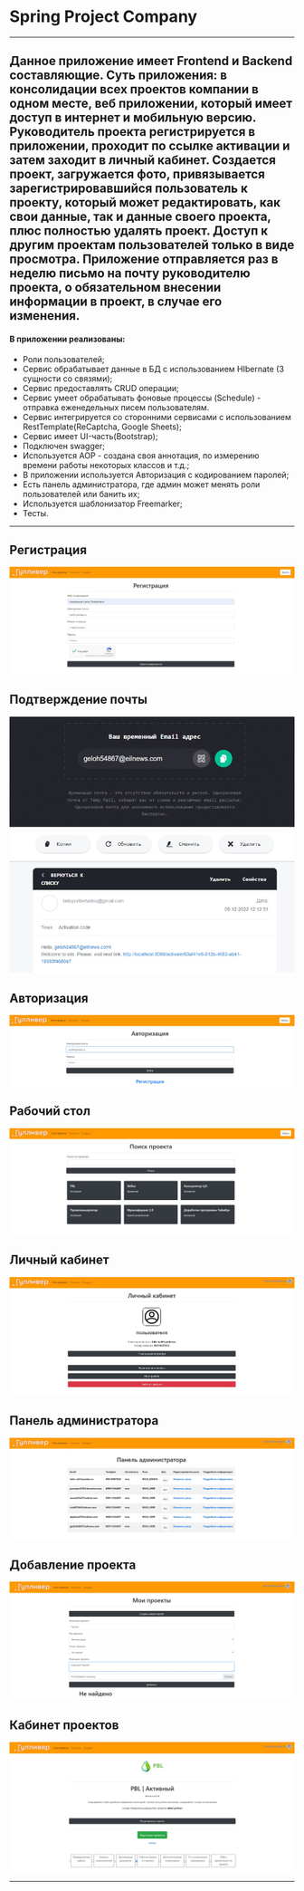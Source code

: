 # Spring Project Company

---
Данное приложение имеет **Frontend** и **Backend** составляющие. Суть приложения: в **консолидации всех проектов** компании 
в одном месте, веб приложении, который имеет доступ в интернет и мобильную версию. 
Руководитель проекта регистрируется в приложении, проходит по ссылке активации и затем заходит в личный кабинет. 
Создается проект, загружается фото, привязывается зарегистрировавшийся пользователь к проекту, который может редактировать, 
как свои данные, так и данные своего проекта, плюс полностью удалять проект. Доступ к другим проектам пользователей только в виде просмотра.
Приложение отправляется раз в неделю письмо на почту руководителю проекта, о обязательном внесении информации в проект, в случае его изменения. 
---

#### В приложении реализованы:

- Роли пользователей;
- Сервис обрабатывает данные в БД с использованием HIbernate (3 сущности со связями);
- Сервис предоставлять CRUD операции;
- Сервис умеeт обрабатывать фоновые процессы (Schedule) - отправка еженедельных писем пользователям.
- Сервис интегрируется со сторонними сервисами с использованием RestTemplate(ReCaptcha, Google Sheets);
- Сервис имеет UI-часть(Bootstrap);
- Подключен swagger;
- Используется AOP - создана своя аннотация, по измерению времени работы некоторых классов и т.д.;
- В приложении используется Авторизация с кодированием паролей;
- Есть панель администратора, где админ может менять роли пользователей или банить их;
- Используется шаблонизатор Freemarker;
- Тесты.

---


## Регистрация

![Регистрация](https://raw.githubusercontent.com/Nail73/GK-Promo/main/%D0%A4%D0%B0%D0%B9%D0%BB%D1%8B%20Readme%20%D0%BA%20Spring/%D1%80%D0%B5%D0%B3%D0%B8%D1%81%D1%82%D1%80%D0%B0%D1%86%D0%B8%D1%8F.png)

## Подтверждение почты

![Подтверждение регистрации](https://raw.githubusercontent.com/Nail73/GK-Promo/main/%D0%A4%D0%B0%D0%B9%D0%BB%D1%8B%20Readme%20%D0%BA%20Spring/%D0%BF%D0%B8%D1%81%D1%8C%D0%BC%D0%BE%20%D0%BA%D0%BE%D0%B4%D0%B0%20%D0%B0%D0%BA%D1%82%D0%B8%D0%B2%D0%B0%D1%86%D0%B8%D0%B8.jpg)

## Авторизация

![Авторизация](https://raw.githubusercontent.com/Nail73/GK-Promo/main/%D0%A4%D0%B0%D0%B9%D0%BB%D1%8B%20Readme%20%D0%BA%20Spring/%D0%B0%D0%B2%D1%82%D0%BE%D1%80%D0%B8%D0%B7%D0%B0%D1%86%D0%B8%D1%8F.jpg)

## Рабочий стол

![Desktop](https://raw.githubusercontent.com/Nail73/GK-Promo/main/%D0%A4%D0%B0%D0%B9%D0%BB%D1%8B%20Readme%20%D0%BA%20Spring/%D1%80%D0%B0%D0%B1%D0%BE%D1%87%D0%B8%D0%B9-%D1%81%D1%82%D0%BE%D0%BB.png)

## Личный кабинет

![Личный кабинет](https://raw.githubusercontent.com/Nail73/GK-Promo/main/%D0%A4%D0%B0%D0%B9%D0%BB%D1%8B%20Readme%20%D0%BA%20Spring/%D0%9B%D0%9A.jpg)

## Панель администратора

![Admin](https://raw.githubusercontent.com/Nail73/GK-Promo/main/%D0%A4%D0%B0%D0%B9%D0%BB%D1%8B%20Readme%20%D0%BA%20Spring/%D0%9F%D0%B0%D0%BD%D0%B5%D0%BB%D1%8C%20%D0%B0%D0%B4%D0%BC%D0%B8%D0%BD%D0%B8%D1%81%D1%82%D1%80%D0%B0%D1%82%D0%BE%D1%80%D0%B0.jpg)

## Добавление проекта

![Add](https://raw.githubusercontent.com/Nail73/GK-Promo/main/%D0%A4%D0%B0%D0%B9%D0%BB%D1%8B%20Readme%20%D0%BA%20Spring/%D0%94%D0%BE%D0%B1%D0%B0%D0%B2%D0%BB%D0%B5%D0%BD%D0%B8%D0%B5.jpg)

## Кабинет проектов

![Кабинет проектов](https://raw.githubusercontent.com/Nail73/GK-Promo/main/%D0%A4%D0%B0%D0%B9%D0%BB%D1%8B%20Readme%20%D0%BA%20Spring/%D0%9F%D1%80%D0%BE%D0%B5%D0%BA%D1%82%D0%BD%D1%8B%D0%B9%20%D0%BA%D0%B0%D0%B1%D0%B8%D0%BD%D0%B5%D1%82.jpg)

---